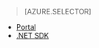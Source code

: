 > [AZURE.SELECTOR]
- [Portal](/en-us/documentation/articles/media-services-manage-content/)
- [.NET SDK](/en-us/documentation/articles/media-services-index-content/)
